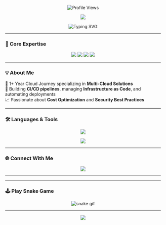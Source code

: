 


<p align="center"> 
    <img src="https://img.shields.io/badge/Profile%20Views-20.5k-blue?style=flat-square" alt="Profile Views" />
</p>



<p align="center">
  <img src="https://capsule-render.vercel.app/api?type=waving&color=0e4c92&height=200&section=header&text=👋%20Hi,%20I'm%20Andrews&fontSize=40&fontColor=ffffff" />
</p>

<p align="center">
  <img src="https://readme-typing-svg.demolab.com?font=Fira+Code&weight=500&size=24&duration=4000&pause=500&color=0e4c92&center=true&vCenter=true&multiline=true&width=700&height=80&lines=DevOps+Engineer+%7C+Cloud+Specialist+%7C+AWS+%7C+Azure;Automation+Enthusiast+%7C+1%2B+Years+in+Cloud+Journey" alt="Typing SVG" />
</p>


---

### 🎯 **Core Expertise**
<p align="center">
  <img src="https://img.shields.io/badge/-AWS-FF9900?style=for-the-badge&logo=amazonaws&logoColor=white" />
  <img src="https://img.shields.io/badge/-Azure-0078D4?style=for-the-badge&logo=microsoftazure&logoColor=white" />
  <img src="https://img.shields.io/badge/-Intune-5E5E5E?style=for-the-badge&logo=microsoft&logoColor=white" />
  <img src="https://img.shields.io/badge/-DevOps-2496ED?style=for-the-badge&logo=azuredevops&logoColor=white" />
</p>

---

### 💡 **About Me**
🌟 1+ Year Cloud Journey specializing in **Multi-Cloud Solutions**  
🔧 Building **CI/CD pipelines**, managing **Infrastructure as Code**, and automating deployments  
📈 Passionate about **Cost Optimization** and **Security Best Practices**  

---

### 🛠️ **Languages & Tools**
<p align="center">
  <a href="https://skillicons.dev">
    <img src="https://skillicons.dev/icons?i=aws,azure,terraform,docker,kubernetes,linux,git,github,jenkins,prometheus,grafana,windows" />
  </a>
</p>
<p align="center">
  <a href="https://skillicons.dev">
    <img src="https://skillicons.dev/icons?i=python,html,css,js" />
  </a>
</p>

---

### 🌐 **Connect With Me**
<p align="center">
  <a href="https://www.linkedin.com/in/mandrews2552001/">
    <img src="https://img.shields.io/badge/LinkedIn-Connect-blue?style=for-the-badge&logo=linkedin" />
  </a>
</p>

---

---

### 🕹️ **Play Snake Game**
<p align="center">
  <img src="https://github.com/andrewsrio2001/andrewsrio2001/raw/output/github-contribution-grid-snake.svg" alt="snake gif" />
</p>

---

<p align="center">
  <img src="https://capsule-render.vercel.app/api?type=waving&color=0e4c92&height=120&section=footer" />
</p>
